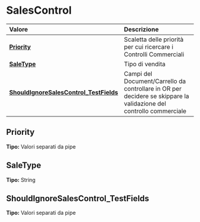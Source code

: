 # SalesControl

| Valore | Descrizione |
| :--- | :--- |
| [**Priority**](salescontrol.md#priority) | Scaletta delle priorità per cui ricercare i Controlli Commerciali |
| [**SaleType**](salescontrol.md#saletype) | Tipo di vendita |
| [**ShouldIgnoreSalesControl\_TestFields**](salescontrol.md#shouldignoresalescontrol_testfields) | Campi del Document/Carrello da controllare in OR per decidere se skippare la validazione del controllo commerciale |

## Priority

**Tipo:** Valori separati da pipe

## SaleType

**Tipo:** String

## ShouldIgnoreSalesControl\_TestFields

**Tipo:** Valori separati da pipe
